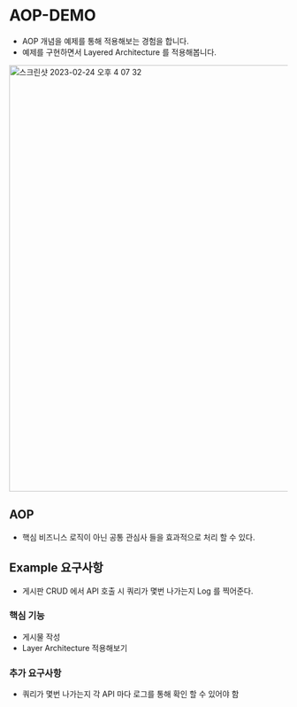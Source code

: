 # AOP-DEMO
- AOP 개념을 예제를 통해 적용해보는 경험을 합니다.
- 예제를 구현하면서 Layered Architecture 를 적용해봅니다.
<img width="770" alt="스크린샷 2023-02-24 오후 4 07 32" src="https://user-images.githubusercontent.com/80501465/221115256-6ba16c4a-0830-4487-9d1b-d5dbe0efe2e0.png">


## AOP 
- 핵심 비즈니스 로직이 아닌 공통 관심사 들을 효과적으로 처리 할 수 있다.

## Example 요구사항
- 게시판 CRUD 에서 API 호출 시 쿼리가 몇번 나가는지 Log 를 찍어준다.

### 핵심 기능
- 게시물 작성
- Layer Architecture 적용해보기

### 추가 요구사항
- 쿼리가 몇번 나가는지 각 API 마다 로그를 통해 확인 할 수 있어야 함
